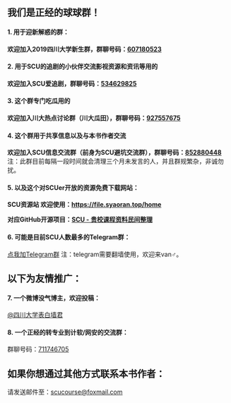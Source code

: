 ## 我们是正经的球球群！

#### 1. 用于迎新解惑的群：
**欢迎加入2019四川大学新生群，群聊号码：[607180523](https://jq.qq.com/?_wv=1027&k=5po2dUZ)**

#### 2. 用于SCU的追剧的小伙伴交流影视资源和资讯等用的
**欢迎加入SCU爱追剧，群聊号码：[534629825](https://jq.qq.com/?_wv=1027&k=5LRsWp7)**

#### 3. 这个群专门吃瓜用的
**欢迎加入川大热点讨论群（川大瓜田），群聊号码：[927557675](https://jq.qq.com/?_wv=1027&k=5P9sSx0)**

#### 4. 这个群用于共享信息以及与本书作者交流
**欢迎加入SCU信息交流群（前身为SCU避坑交流群），群聊号码：[852880448](https://jq.qq.com/?_wv=1027&k=5LRGtKV)**
注：此群目前每隔一段时间就会清理三个月未发言的人，并且群规繁杂，非诚勿扰。

#### 5. 以及这个对SCUer开放的资源免费下载网站：
**SCU资源站 欢迎使用：https://file.syaoran.top/home**

**对应GitHub开源项目：[SCU - 贵校课程资料民间整理](https://github.com/syaoranwe/SCU-Course)**

#### 6. 可能是目前SCU人数最多的Telegram群：

[点我加Telegram群](https://t.me/joinchat/DRLfkQ79gFyUgw989Wl8Hw)
注：telegram需要翻墙使用，欢迎来van♂。


## 以下为友情推广：

#### 7. 一个微博没气博主，欢迎投稿：
[@四川大学表白墙君](https://weibo.com/u/3275189824)

#### 8. 一个正经的转专业到计软/网安的交流群：
群聊号码：[711746705](https://jq.qq.com/?_wv=1027&k=5wa9Rwk)


## 如果你想通过其他方式联系本书作者：
请发送邮件至：[scucourse@foxmail.com](mailto:scucourse@foxmail.com)
